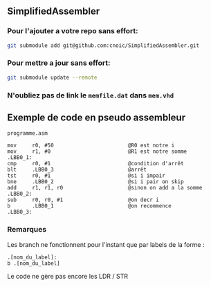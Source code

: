 ## SimplifiedAssembler
### Pour l'ajouter a votre repo sans effort:

```bash
git submodule add git@github.com:cnoic/SimplifiedAssembler.git
```

### Pour mettre a jour sans effort:

```bash
git submodule update --remote
```

### N'oubliez pas de link le `memfile.dat` dans `mem.vhd`

## Exemple de code en pseudo assembleur
`programme.asm`
```assembly
mov     r0, #50                        @R0 est notre i
mov     r1, #0                         @R1 est notre somme
.LBB0_1:
cmp     r0, #1                         @condition d'arrêt
blt     .LBB0_3                        @arrêt
tst     r0, #1                         @si i impair
bne     .LBB0_2                        @si i pair on skip
add     r1, r1, r0                     @sinon on add a la somme
.LBB0_2:
sub     r0, r0, #1                     @on decr i
b       .LBB0_1                        @on recommence
.LBB0_3:
```
### Remarques
Les branch ne fonctionnent pour l'instant que par labels de la forme :
```
.[nom_du_label]:
b .[nom_du_label]
```
Le code ne gère pas encore les LDR / STR 
